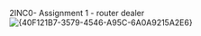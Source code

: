 2INC0- Assignment 1 - router dealer ![{40F121B7-3579-4546-A95C-6A0A9215A2E6}](https://github.com/user-attachments/assets/aa2e79ee-02fe-4b91-9f02-1255b13d1414)

